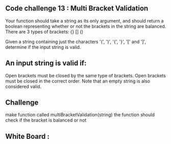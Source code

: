 ## Code challenge 13 : Multi Bracket Validation
Your function should take a string as its only argument, and should return a boolean representing whether or not the brackets in the string are balanced. There are 3 types of brackets: {} [] ()

Given a string containing just the characters '(', ')', '{', '}', '[' and ']', determine if the input string is valid.

## An input string is valid if:

Open brackets must be closed by the same type of brackets. Open brackets must be closed in the correct order. Note that an empty string is also considered valid.
## Challenge
make function called multiBracketValidation(string) the function should check if the bracket is balanced or not
## White Board :

